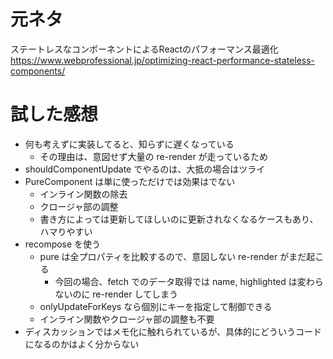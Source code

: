 # 元ネタ
ステートレスなコンポーネントによるReactのパフォーマンス最適化  
https://www.webprofessional.jp/optimizing-react-performance-stateless-components/

# 試した感想
- 何も考えずに実装してると、知らずに遅くなっている
  - その理由は、意図せず大量の re-render が走っているため
- shouldComponentUpdate でやるのは、大抵の場合はツライ
- PureComponent は単に使っただけでは効果はでない
  - インライン関数の除去
  - クロージャ部の調整
  - 書き方によっては更新してほしいのに更新されなくなるケースもあり、ハマりやすい
- recompose を使う
  - pure は全プロパティを比較するので、意図しない re-render がまだ起こる
    - 今回の場合、fetch でのデータ取得では name, highlighted は変わらないのに re-render してしまう
  - onlyUpdateForKeys なら個別にキーを指定して制御できる
  - インライン関数やクロージャ部の調整も不要
- ディスカッションではメモ化に触れられているが、具体的にどういうコードになるのかはよく分からない
